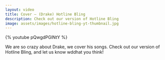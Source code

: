 ```yaml
---
layout: video
title: Cover – (Drake) Hotline Bling
description: Check out our version of Hotline Bling
image: assets/images/hotline-bling-yt-thumbnail.jpg
---
```


{% youtube pQwgdPGlNtY %}

We are so crazy about Drake, we cover his songs. Check out our version of Hotline Bling, and let us know wddhat you think!

